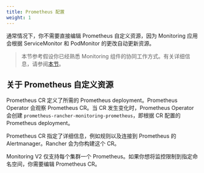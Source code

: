 ```yaml
---
title: Prometheus 配置
weight: 1
---
```


通常情况下，你不需要直接编辑 Prometheus 自定义资源，因为 Monitoring 应用会根据 ServiceMonitor 和 PodMonitor 的更改自动更新资源。

> 本节参考假设你已经熟悉 Monitoring 组件的协同工作方式。有关详细信息，请参阅[本节](../../../how-monitoring-works/)。

## 关于 Prometheus 自定义资源

Prometheus CR 定义了所需的 Prometheus deployment。Prometheus Operator 会观察 Prometheus CR。当 CR 发生变化时，Prometheus Operator 会创建 `prometheus-rancher-monitoring-prometheus`，即根据 CR 配置的 Prometheus deployment。

Prometheus CR 指定了详细信息，例如规则以及连接到 Prometheus 的 Alertmanager。Rancher 会为你构建这个 CR。

Monitoring V2 仅支持每个集群一个 Prometheus。如果你想将监控限制到指定命名空间，你需要编辑 Prometheus CR。